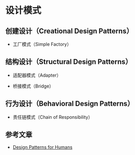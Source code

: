 # 设计模式

## 创建设计（Creational Design Patterns）

- 工厂模式（Simple Factory）

## 结构设计（Structural Design Patterns）

- 适配器模式（Adapter）

- 桥接模式（Bridge）

## 行为设计（Behavioral Design Patterns）

- 责任链模式（Chain of Responsibility）

## 参考文章

- [Design Patterns for Humans](https://roadmap.sh/guides/design-patterns-for-humans)
